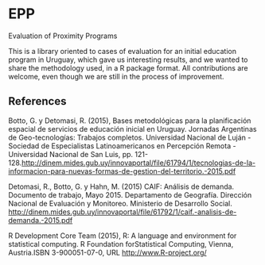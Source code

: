 # EPP
Evaluation of Proximity Programs

This is a library oriented to cases of evaluation for an initial education program in Uruguay,
which gave us interesting results, and we wanted to share the methodology used, in a R package format. 
All contributions are welcome, even though we are still in the process of improvement.

## References

Botto, G. y Detomasi, R. (2015), Bases metodológicas para la planificación espacial de servicios de educación inicial en Uruguay. Jornadas Argentinas de Geo-tecnologías: Trabajos completos. Universidad Nacional de Luján - Sociedad de Especialistas Latinoamericanos en Percepción Remota - Universidad Nacional de San Luis, pp. 121-128.http://dinem.mides.gub.uy/innovaportal/file/61794/1/tecnologias-de-la-informacion-para-nuevas-formas-de-gestion-del-territorio.-2015.pdf

Detomasi, R., Botto, G. y Hahn, M. (2015) CAIF: Análisis de demanda. Documento de trabajo, Mayo 2015. Departamento de Geografía. Dirección Nacional de Evaluación y Monitoreo. Ministerio de Desarrollo Social. http://dinem.mides.gub.uy/innovaportal/file/61792/1/caif.-analisis-de-demanda.-2015.pdf 

R Development Core Team (2015), R: A language and environment for statistical computing. R Foundation forStatistical Computing, Vienna, Austria.ISBN 3-900051-07-0, URL http://www.R-project.org/
